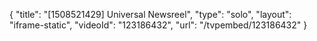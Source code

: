 {
    "title": "[1508521429] Universal Newsreel",
    "type": "solo",
    "layout": "iframe-static",
    "videoId": "123186432",
    "url": "\/tvpembed\/123186432"
}